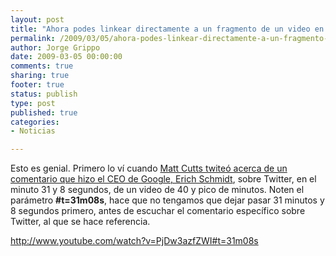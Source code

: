 ```yaml
--- 
layout: post
title: "Ahora podes linkear directamente a un fragmento de un video en YouTube"
permalink: /2009/03/05/ahora-podes-linkear-directamente-a-un-fragmento-de-un-video-en-youtube/index.html
author: Jorge Grippo
date: 2009-03-05 00:00:00
comments: true
sharing: true
footer: true
status: publish
type: post
published: true
categories: 
- Noticias

---
```

<!-- 74 -->
Esto es genial. Primero lo ví cuando <a href="http://twitter.com/mattcutts/statuses/1280542265">Matt Cutts twiteó acerca de un comentario que hizo el CEO de Google, Erich Schmidt</a>, sobre Twitter, en el minuto 31 y 8 segundos, de un video de 40 y pico de minutos. Noten el parámetro <span style="font-weight:bold;">#t=31m08s</span>, hace que no tengamos que dejar pasar 31 minutos y 8 segundos primero, antes de escuchar el comentario específico sobre Twitter, al que se hace referencia.

<a href="http://www.youtube.com/watch?v=PjDw3azfZWI#t=31m08s">http://www.youtube.com/watch?v=PjDw3azfZWI#t=31m08s</a>

